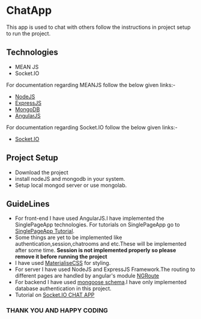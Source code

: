 # ChatApp
This app is used to chat with others follow the instructions in project setup to run the project.

## Technologies 
- MEAN JS
- Socket.IO

For documentation regarding MEANJS follow the below given links:-
- [NodeJS](https://nodejs.org/en/docs/)
- [ExpressJS](http://expressjs.com/en/api.html)
- [MongoDB](https://docs.mongodb.com/)
- [AngularJS](https://docs.angularjs.org/guide/concepts)

For documentation regarding Socket.IO follow the below given links:-
- [Socket.IO](https://socket.io/docs/)

## Project Setup
- Download the project 
- install nodeJS and mongodb in your system.
- Setup local mongod server  or use mongolab.

## GuideLines
- For front-end  I have used AngularJS.I have implemented the SinglePageApp technologies.
  For tutorials on SinglePageApp go to [SinglePageApp Tutorial](https://scotch.io/tutorials/single-page-apps-with-angularjs-routing-and-templating).
- Some things are yet to be implemented like authentication,session,chatrooms and etc.These will be implemented after some time.
  **Session is not implemented properly so please remove it before running the project**
- I have used [MaterialiseCSS](http://materializecss.com/) for styling.
- For server I have used NodeJS and ExpressJS Framework.The routing to different pages are handled by angular's module [NGRoute](https://docs.angularjs.org/api/ngRoute)
- For backend I have used [mongoose schema](http://mongoosejs.com/docs/guide.html).I have only implemented database authentication in this project.
- Tutorial on [Socket.IO CHAT APP](https://socket.io/get-started/chat/)



### THANK YOU AND HAPPY CODING ###


